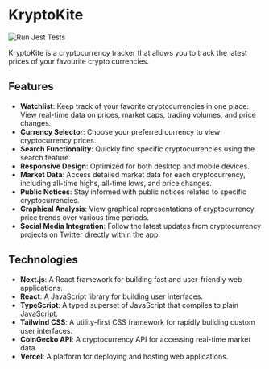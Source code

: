 # KryptoKite

![Run Jest Tests](https://github.com/<your-username>/<your-repo>/actions/workflows/jest-tests.yml/badge.svg)

KryptoKite is a cryptocurrency tracker that allows you to track the latest prices of your favourite
crypto currencies.

## Features

- **Watchlist**: Keep track of your favorite cryptocurrencies in one place. View real-time data on
  prices, market caps, trading volumes, and price changes.
- **Currency Selector**: Choose your preferred currency to view cryptocurrency prices.
- **Search Functionality**: Quickly find specific cryptocurrencies using the search feature.
- **Responsive Design**: Optimized for both desktop and mobile devices.
- **Market Data**: Access detailed market data for each cryptocurrency, including all-time highs,
  all-time lows, and price changes.
- **Public Notices**: Stay informed with public notices related to specific cryptocurrencies.
- **Graphical Analysis**: View graphical representations of cryptocurrency price trends over various
  time periods.
- **Social Media Integration**: Follow the latest updates from cryptocurrency projects on Twitter
  directly within the app.

## Technologies

- **Next.js**: A React framework for building fast and user-friendly web applications.
- **React**: A JavaScript library for building user interfaces.
- **TypeScript**: A typed superset of JavaScript that compiles to plain JavaScript.
- **Tailwind CSS**: A utility-first CSS framework for rapidly building custom user interfaces.
- **CoinGecko API**: A cryptocurrency API for accessing real-time market data.
- **Vercel**: A platform for deploying and hosting web applications.
